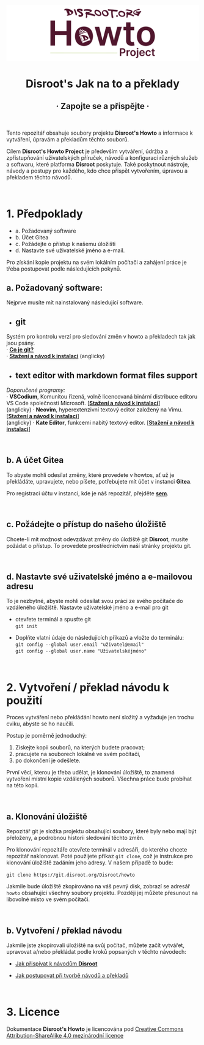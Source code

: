 <p align="center">

![](h2.png)

</p>

<h1 align="center">Disroot's Jak na to a překlady</h1>

<h2 align="center">· Zapojte se a přispějte ·</h2>


<br>

Tento repozitář obsahuje soubory projektu **Disroot's Howto** a informace k vytváření, úpravám a překladům těchto souborů.

Cílem **Disroot's Howto Project** je především vytváření, údržba a zpřístupňování uživatelských příruček, návodů a konfigurací různých služeb a softwaru, které platforma **Disroot** poskytuje. Také poskytnout nástroje, návody a postupy pro každého, kdo chce přispět vytvořením, úpravou a překladem těchto návodů.

<br>


# 1. Předpoklady
- a. Požadovaný software
- b. Účet Gitea
- c. Požádejte o přístup k našemu úložišti
- d. Nastavte své uživatelské jméno a e-mail.

Pro získání kopie projektu na svém lokálním počítači a zahájení práce je třeba postupovat podle následujících pokynů.

## a. Požadovaný software:
Nejprve musíte mít nainstalovaný následující software.
- ## git<br>
 Systém pro kontrolu verzí pro sledování změn v howto a překladech tak jak jsou psány.<br>
· [**Co je git?**](https://cs.wikipedia.org/wiki/Git) <br> · [**Stažení a návod k instalaci**](https://git-scm.com/downloads) (anglicky)

- ## text editor with markdown format files support<br>
_Doporučené programy:_<br>
· **VSCodium**, Komunitou řízená, volně licencovaná binární distribuce editoru VS Code společnosti Microsoft. [[**Stažení a návod k instalaci**](https://vscodium.com/)]<br> (anglicky)
· **Neovim**, hyperextenzivní textový editor založený na Vimu. [[**Stažení a návod k instalaci**](https://github.com/neovim/neovim/wiki/Installing-Neovim)]<br> (anglicky)
· **Kate Editor**, funkcemi nabitý textový editor. [[**Stažení a návod k instalaci**](https://kate-editor.org/cs/get-it/)]

<br>

## b. A účet Gitea
To abyste mohli odesílat změny, které provedete v howtos, ať už je překládáte, upravujete, nebo píšete, potřebujete mít účet v instanci **Gitea**.

Pro registraci účtu v instanci, kde je náš repozitář, přejděte [**sem**](https://git.disroot.org/user/sign_up).

<br>

## c. Požádejte o přístup do našeho úložiště
Chcete-li mít možnost odevzdávat změny do úložiště git **Disroot**, musíte požádat o přístup. To provedete prostřednictvím naší stránky projektu git.

<br>

## d. Nastavte své uživatelské jméno a e-mailovou adresu
To je nezbytné, abyste mohli odesílat svou práci ze svého počítače do vzdáleného úložiště. Nastavte uživatelské jméno a e-mail pro git

- otevřete terminál a spusťte git<br>
`git init`<br>

- Doplňte vlatní údaje do následujících příkazů a vložte do terminálu:<br>
`git config --global user.email "uživatel@email"`<br>
`git config --global user.name "Uživatelskéjméno"`

<br>


# 2. Vytvoření / překlad návodu k použití
Proces vytváření nebo překládání howto není složitý a vyžaduje jen trochu cviku, abyste se ho naučili.

Postup je poměrně jednoduchý:

1. Získejte kopii souborů, na kterých budete pracovat;
2. pracujete na souborech lokálně ve svém počítači,
3. po dokončení je odešlete.


První věcí, kterou je třeba udělat, je klonování úložiště, to znamená vytvoření místní kopie vzdálených souborů. Všechna práce bude probíhat na této kopii.

<br>

## a. Klonování úložiště
Repozitář git je složka projektu obsahující soubory, které byly nebo mají být přeloženy, a podrobnou historii sledování těchto změn.

Pro klonování repozitáře otevřete terminál v adresáři, do kterého chcete repozitář naklonovat. Poté použijete příkaz `git clone`, což je instrukce pro klonování úložiště zadáním jeho adresy. V našem případě to bude:

`git clone https://git.disroot.org/Disroot/howto`

Jakmile bude úložiště zkopírováno na váš pevný disk, zobrazí se adresář `howto` obsahující všechny soubory projektu. Později jej můžete přesunout na libovolné místo ve svém počítači.

<br>

## b. Vytvoření / překlad návodu
Jakmile jste zkopírovali úložiště na svůj počítač, můžete začít vytvářet, upravovat a/nebo překládat podle kroků popsaných v těchto návodech:

- [Jak přispívat k návodům **Disroot**](https://howto.disroot.org/cs/contribute)<br>

- [Jak postupovat při tvorbě návodů a překladů](https://howto.disroot.org/cs/contribute/procedure)

<br>

# 3. Licence
Dokumentace **Disroot's Howto** je licencována pod [Creative Commons Attribution-ShareAlike 4.0 mezinárodní licence](https://creativecommons.org/licenses/by-sa/4.0/deed.cs)
